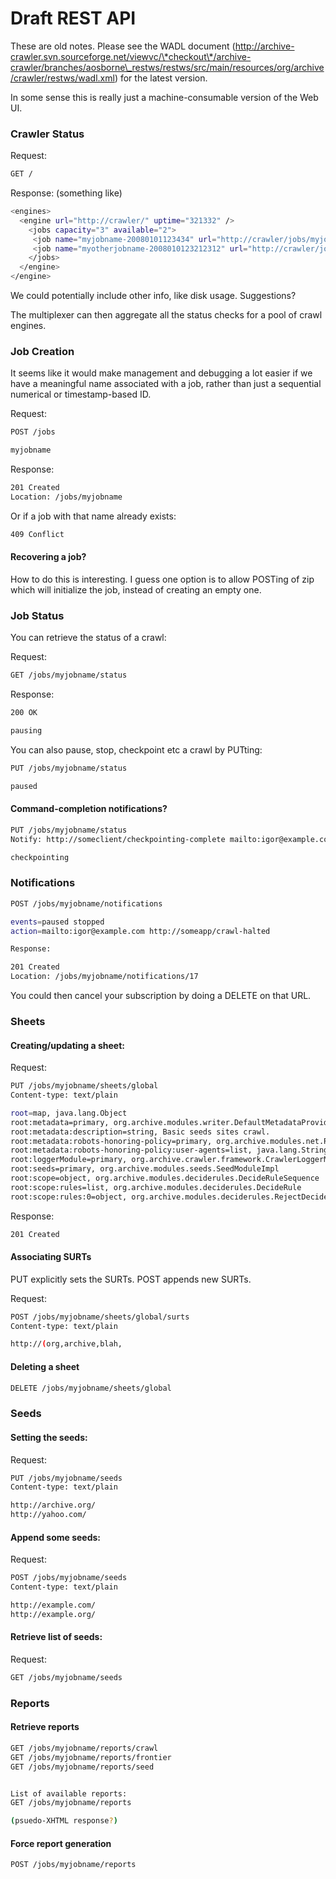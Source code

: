 # Draft REST API

These are old notes. Please see the WADL document
(http://archive-crawler.svn.sourceforge.net/viewvc/\*checkout\*/archive-crawler/branches/aosborne\_restws/restws/src/main/resources/org/archive/crawler/restws/wadl.xml)
for the latest version.

In some sense this is really just a machine-consumable version of the
Web UI.

### Crawler Status

Request:

``` bash
GET /
```

Response: (something like)

``` bash
<engines>
  <engine url="http://crawler/" uptime="321332" />
    <jobs capacity="3" available="2">
     <job name="myjobname-20080101123434" url="http://crawler/jobs/myjobname-20080101123434" status="running" />
     <job name="myotherjobname-2008010123212312" url="http://crawler/jobs/myotherjobname-2008010123212312" status="completed" />
    </jobs>
  </engine>
</engine>
```

We could potentially include other info, like disk usage. Suggestions?

The multiplexer can then aggregate all the status checks for a pool of
crawl engines.

### Job Creation

It seems like it would make management and debugging a lot easier if we
have a meaningful name associated with a job, rather than just a
sequential numerical or timestamp-based ID.

Request:

``` bash
POST /jobs

myjobname
```

  
Response:

``` bash
201 Created
Location: /jobs/myjobname
```

Or if a job with that name already exists:

``` bash
409 Conflict
```

#### Recovering a job?

How to do this is interesting. I guess one option is to allow POSTing of
zip which will initialize the job, instead of creating an empty one.

### Job Status

You can retrieve the status of a crawl:

Request:

``` bash
GET /jobs/myjobname/status
```

  
Response:

``` bash
200 OK

pausing
```

  
You can also pause, stop, checkpoint etc a crawl by PUTting:

``` bash
PUT /jobs/myjobname/status

paused
```

#### Command-completion notifications?

``` bash
PUT /jobs/myjobname/status
Notify: http://someclient/checkpointing-complete mailto:igor@example.com

checkpointing
```

### Notifications

``` bash
POST /jobs/myjobname/notifications

events=paused stopped
action=mailto:igor@example.com http://someapp/crawl-halted

Response:

201 Created
Location: /jobs/myjobname/notifications/17
```

You could then cancel your subscription by doing a DELETE on that URL.

### Sheets

#### Creating/updating a sheet:

Request:

``` bash
PUT /jobs/myjobname/sheets/global
Content-type: text/plain

root=map, java.lang.Object
root:metadata=primary, org.archive.modules.writer.DefaultMetadataProvider
root:metadata:description=string, Basic seeds sites crawl.
root:metadata:robots-honoring-policy=primary, org.archive.modules.net.RobotsHonoringPolicy
root:metadata:robots-honoring-policy:user-agents=list, java.lang.String
root:loggerModule=primary, org.archive.crawler.framework.CrawlerLoggerModule
root:seeds=primary, org.archive.modules.seeds.SeedModuleImpl
root:scope=object, org.archive.modules.deciderules.DecideRuleSequence
root:scope:rules=list, org.archive.modules.deciderules.DecideRule
root:scope:rules:0=object, org.archive.modules.deciderules.RejectDecideRule
```

  
Response:

``` bash
201 Created
```

  

#### Associating SURTs

PUT explicitly sets the SURTs. POST appends new SURTs.

Request:

``` bash
POST /jobs/myjobname/sheets/global/surts
Content-type: text/plain

http://(org,archive,blah,
```

  

#### Deleting a sheet

``` bash
DELETE /jobs/myjobname/sheets/global
```

  

### Seeds

#### Setting the seeds:

Request:

``` bash
PUT /jobs/myjobname/seeds
Content-type: text/plain

http://archive.org/
http://yahoo.com/
```

  

#### Append some seeds:

Request:

``` bash
POST /jobs/myjobname/seeds
Content-type: text/plain

http://example.com/
http://example.org/
```

  

#### Retrieve list of seeds:

Request:

``` bash
GET /jobs/myjobname/seeds
```

  

### Reports

#### Retrieve reports

``` bash
GET /jobs/myjobname/reports/crawl
GET /jobs/myjobname/reports/frontier
GET /jobs/myjobname/reports/seed


List of available reports:
GET /jobs/myjobname/reports

(psuedo-XHTML response?)
```

#### Force report generation

``` bash
POST /jobs/myjobname/reports
```
